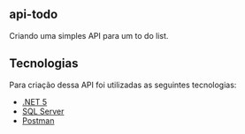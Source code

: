 ## api-todo

Criando uma simples API para um to do list.

## Tecnologias

Para criação dessa API foi utilizadas as seguintes tecnologias:

- [.NET 5](https://docs.microsoft.com/en-us/dotnet/core/dotnet-five)
- [SQL Server](https://docs.microsoft.com/en-us/sql/sql-server/what-s-new-in-sql-server-ver15?view=sql-server-ver15)
- [Postman](https://www.postman.com/)
